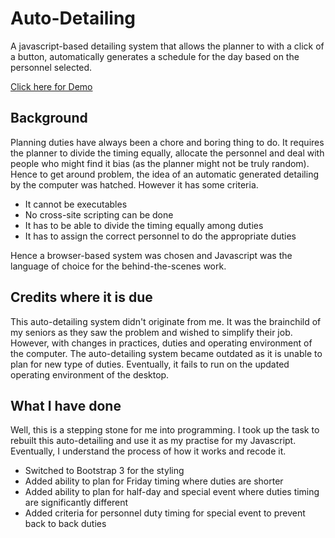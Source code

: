 # Auto-Detailing

A javascript-based detailing system that allows the planner to with a click of a button, automatically generates a schedule for the day based on the personnel selected.

[Click here for Demo](https://ahwh.github.io/AutoDetailingDemo/detailing-bs3f.html)

## Background

Planning duties have always been a chore and boring thing to do. It requires the planner to divide the timing equally, allocate the personnel and deal with people who might find it bias (as the planner might not be truly random). Hence to get around problem, the idea of an automatic generated detailing by the computer was hatched. However it has some criteria.

* It cannot be executables
* No cross-site scripting can be done
* It has to be able to divide the timing equally among duties
* It has to assign the correct personnel to do the appropriate duties

Hence a browser-based system was chosen and Javascript was the language of choice for the behind-the-scenes work.

## Credits where it is due

This auto-detailing system didn't originate from me. It was the brainchild of my seniors as they saw the problem and wished to simplify their job.
However, with changes in practices, duties and operating environment of the computer. The auto-detailing system became outdated as it is unable to plan for new type of duties. Eventually, it fails to run on the updated operating environment of the desktop.

## What I have done

Well, this is a stepping stone for me into programming. I took up the task to rebuilt this auto-detailing and use it as my practise for my Javascript. Eventually, I understand the process of how it works and recode it.

* Switched to Bootstrap 3 for the styling
* Added ability to plan for Friday timing where duties are shorter
* Added ability to plan for half-day and special event where duties timing are significantly different
* Added criteria for personnel duty timing for special event to prevent back to back duties

